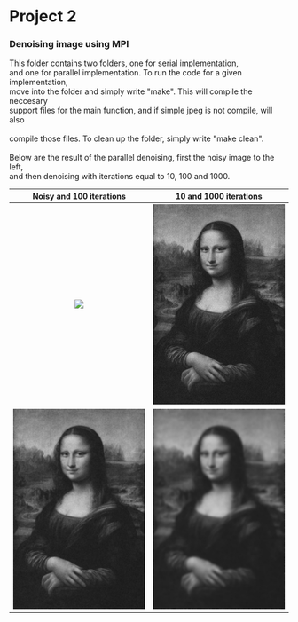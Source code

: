 # Project 2
### Denoising image using MPI

This folder contains two folders, one for serial implementation, <br> 
and one for parallel implementation. To run the code for a given implementation,<br> 
move into the folder and simply write "make". This will compile the neccesary <br> 
support files for the main function, and if simple jpeg is not compile, will also <br>  
compile those files. To clean up the folder, simply write "make clean". <br>
<br>
Below are the result of the parallel denoising, first the noisy image to the left,<br> 
and then denoising with iterations equal to 10, 100 and 1000.

| Noisy and 100 iterations            |  10 and 1000 iterations |
:-------------------------:|:-------------------------:
<img src="./parallel_code/mona_lisa_noisy.jpg" width="250">  | <img src="./parallel_code/mona_lisa_denoised_10.jpg" width="250">
 <img src="./parallel_code/mona_lisa_denoised_100.jpg" width="250"> |   <img src="./parallel_code/mona_lisa_denoised_1000.jpg" width="250"> 

